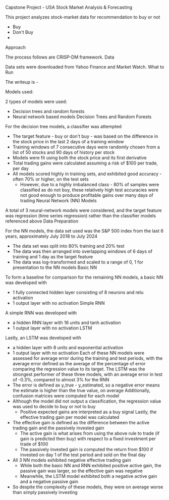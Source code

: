 Capstone Project - USA Stock Market Analysis & Forecasting

This project analyzes stock-market data for recommendation to buy or not
* Buy
* Don't Buy
* 
Approach

The process follows are  CRISP-DM framework. 
Data

Data sets were downloaded from Yahoo Finance and Market Watch.
What to Run

The writeup is -

Models used:

2 types of models were used:
* Decision trees and random forests
* Neural network based models
Decision Trees and Random Forests

For the decision tree models, a classifier was attempted
* The target feature - buy or don't buy - was based on the difference in the stock price in the last 2 days of a training window
* Training windows of 7 consecutive days were randomly chosen from a list of 50 stocks and 90 days of history per stock
* Models were fit using both the stock price and its first derivative
* Total trading gains were calculated assuming a risk of $100 per trade, per day
* All models scored highly in training sets, and exhibited good accuracy - often 70% or higher, on the test sets
    * However, due to a highly imbalanced class - 80% of samples were classified as do not buy, these relatively high test accuracies were not good enough to produce profitable gains over many days of trading
Neural Network (NN) Models

A total of 3 neural-network models were considered, and the target feature was regression (time series regression) rather than the classifier models referenced above
Data Preparation

For the NN models, the data set used was the S&P 500 index from the last 6 years, approximately July 2018 to July 2024
* The data set was split into 80% training and 20% test
* The data was then arranged into overlapping windows of 6 days of training and 1 day as the target feature
* The data was log-transformed and scaled to a range of 0, 1 for presentation to the NN models
Basic NN

To form a baseline for comparison for the remaining NN models, a basic NN was developed with
* 1 fully connected hidden layer consisting of 8 neurons and relu activation
* 1 output layer with no activation
Simple RNN

A simple RNN was developed with
* a hidden RNN layer with 16 units and tanh activation
* 1 output layer with no activation
LSTM

Lastly, an LSTM was developed with
* a hidden layer with 8 units and exponential activation
* 1 output layer with no activation
Each of these NN models were assessed for average error during the training and test periods, with the average error defined as the average of the percentage of error comparing the regression value to its target. The LSTM was the strongest performer of these three models, with an average error in test of -0.3%, compared to almost 3% for the RNN
* The error is defined as y_true - y_estimated, so a negative error means the estimate is higher than the true value, on average
Additionally, confusion matrices were computed for each model
* Although the model did not output a classification, the regression value was used to decide to buy or not to buy
    * Positive expected gains are interpreted as a buy signal
Lastly, the effective trading gain per model was calculated
* The effective gain is defined as the difference between the active trading gain and the passively invested gain
    * The active gain is what arises from using the above rule to trade (if gain is predicted then buy) with respect to a fixed investment per trade of $100
    * The passively invested gain is computed the return from $100 if invested on day 1 of the test period and sold on the final day
* All 3 NN models exhibited negative effective trading gain
    * While both the basic NN and RNN exhibited positive active gain, the passive gain was larger, so the effective gain was negative
    * Meanwhile, the LSTM model exhibited both a negative active gain and a negative passive gain
* So despite the complexity of these models, they were on average worse than simply passively investing

